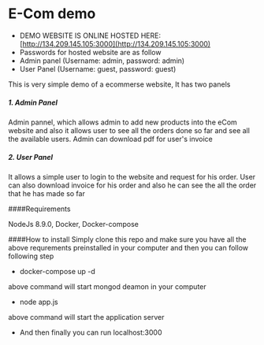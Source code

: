 # E-Com demo

* DEMO WEBSITE IS ONLINE HOSTED HERE: [http://134.209.145.105:3000](http://134.209.145.105:3000)
* Passwords for hosted website are as follow
* Admin panel (Username: admin, password: admin)
* User Panel (Username: guest, password: guest)

This is very simple demo of a ecommerse website, 
It has two panels

##### 1. Admin Panel
Admin pannel, which allows admin to add
new products into the eCom website and also it allows
user to see all the orders done so far and see all the
available users. Admin can download pdf for user's invoice

##### 2. User Panel

It allows a simple user to login to the website and request for
his order. User can also download invoice for his order
and also he can see the all the order that he has made
so far

####Requirements

NodeJs 8.9.0, Docker, Docker-compose

####How to install
Simply clone this repo and make sure you have all
the above requrements preinstalled in your computer
and then you can follow following step

* docker-compose up -d

above command will start mongod deamon in your computer

* node app.js

above command will start the application server

* And then finally you can run localhost:3000